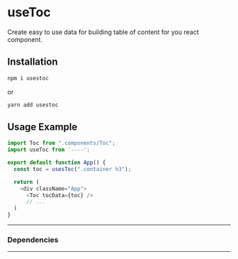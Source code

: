 # useToc

Create easy to use data for building table of content for you react component.

## Installation

```sh
npm i usestoc
```

or

```sh
yarn add usestoc
```

## Usage Example

```javascript
import Toc from ".components/Toc";
import useToc from '----';

export default function App() {
  const toc = usesToc(".container h3");

  return (
    <div className="App">
      <Toc tocData={toc} />
      // ...
  )
}

```

---

### Dependencies

---
